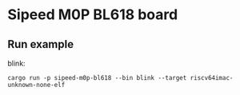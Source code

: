 # Sipeed M0P BL618 board

## Run example

blink:

```
cargo run -p sipeed-m0p-bl618 --bin blink --target riscv64imac-unknown-none-elf
```
